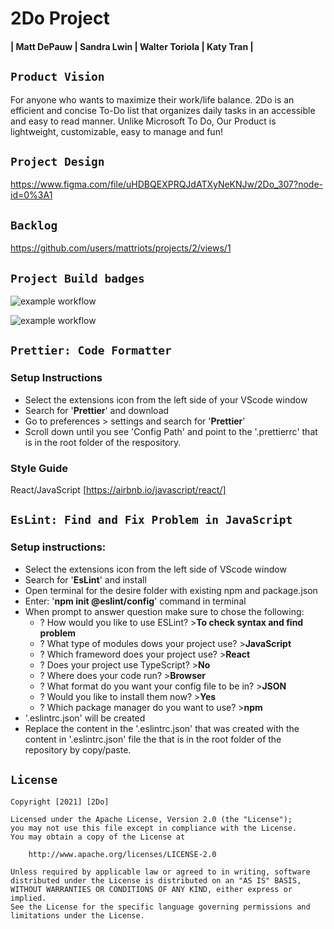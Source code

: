 # 2Do Project
#### | Matt DePauw | Sandra Lwin | Walter Toriola | Katy Tran |

## `Product Vision`
For anyone who wants to maximize their work/life balance.
2Do is an efficient and concise To-Do list that organizes daily tasks in an accessible and easy to read manner. Unlike Microsoft To Do, Our Product is lightweight, customizable, easy to manage and fun!  

## `Project Design`
https://www.figma.com/file/uHDBQEXPRQJdATXyNeKNJw/2Do_307?node-id=0%3A1

## `Backlog`
https://github.com/users/mattriots/projects/2/views/1

## `Project Build badges`
![example workflow](https://github.com/mattriots/2Do/actions/workflows/node_be.js.yml/badge.svg)

![example workflow](https://github.com/mattriots/2Do/actions/workflows/node_fe.js.yml/badge.svg)

## `Prettier: Code Formatter`
### Setup Instructions
- Select the extensions icon from the left side of your VScode window
- Search for '**Prettier**' and download
- Go to preferences > settings and search for '**Prettier**'
- Scroll down until you see 'Config Path' and point to the '.prettierrc' that is in the root folder of the respository.

### Style Guide
React/JavaScript [https://airbnb.io/javascript/react/]

## `EsLint: Find and Fix Problem in JavaScript`
### Setup instructions:
- Select the extensions icon from the left side of VScode window 
- Search for '**EsLint**' and install
- Open terminal for the desire folder with existing npm and package.json
- Enter: '**npm init @eslint/config**' command in terminal
- When prompt to answer question make sure to chose the following:
  - ? How would you like to use ESLint? >**To check syntax and find problem**
  - ? What type of modules dows your project use? >**JavaScript**
  - ? Which frameword does your project use? >**React**
  - ? Does your project use TypeScript? >**No**
  - ? Where does your code run? >**Browser**
  - ? What format do you want your config file to be in? >**JSON**
  - ? Would you like to install them now? >**Yes**
  - ? Which package manager do you want to use? >**npm**
- '.eslintrc.json' will be created
- Replace the content in the '.eslintrc.json' that was created with the content in '.eslintrc.json' file the that is in the root folder of the repository by copy/paste. 



## `License`

    Copyright [2021] [2Do]

    Licensed under the Apache License, Version 2.0 (the "License");
    you may not use this file except in compliance with the License.
    You may obtain a copy of the License at

        http://www.apache.org/licenses/LICENSE-2.0

    Unless required by applicable law or agreed to in writing, software
    distributed under the License is distributed on an "AS IS" BASIS,
    WITHOUT WARRANTIES OR CONDITIONS OF ANY KIND, either express or implied.
    See the License for the specific language governing permissions and
    limitations under the License.















